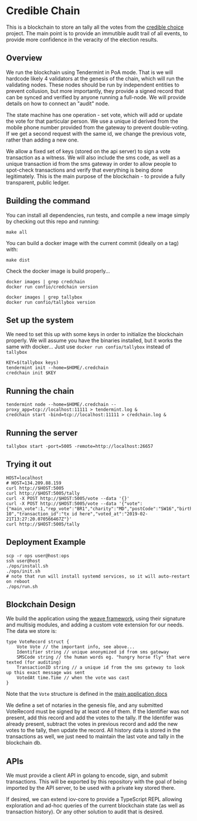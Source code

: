 # Credible Chain

This is a blockchain to store an tally all the votes from
the [credible choice](https://github.com/jpincas/credible-choice) project.
The main point is to provide an immutible audit trail of all events,
to provide more confidence in the veracity of the election results.

## Overview

We run the blockchain using Tendermint in PoA mode. That is we will hardcode
likely 4 validators at the genesis of the chain, which will run the validating nodes.
These nodes should be run by independent entities to prevent collusion, but more
importantly, they provide a signed record that can be synced and verified by anyone
running a full-node. We will provide details on how to connect an "audit" node.

The state machine has one operation - set vote, which will add or update the vote
for that particular person. We use a unique id derived from the mobile phone number
provided from the gateway to prevent double-voting. If we get a second request with
the same id, we change the previous vote, rather than adding a new one.

We allow a fixed set of keys (stored on the api server) to sign a vote transaction
as a witness. We will also include the sms code, as well as a unique transaction id
from the sms gateway in order to allow people to spot-check transactions and verify
that everything is being done legitimately. This is the main purpose of the blockchain -
to provide a fully transparent, public ledger.

## Building the command

You can install all dependencies, run tests, and compile a new image simply by checking out this repo and running:

`make all`

You can build a docker image with the current commit (ideally on a tag) with:

`make dist`

Check the docker image is build properly...

```shell
docker images | grep credchain
docker run confio/credchain version

docker images | grep tallybox
docker run confio/tallybox version
```

## Set up the system

We need to set this up with some keys in order to initialize the blockchain properly.
We will assume you have the binaries installed, but it works the same with docker...
Just use `docker run confio/tallybox` instead of `tallybox`

```shell
KEY=$(tallybox keys)
tendermint init --home=$HOME/.credchain
credchain init $KEY
```

## Running the chain

```shell
tendermint node --home=$HOME/.credchain --proxy_app=tcp://localhost:11111 > tendermint.log &
credchain start -bind=tcp://localhost:11111 > credchain.log & 
```

## Running the server

```shell
tallybox start -port=5005 -remote=http://localhost:26657
```

## Trying it out

```shell
HOST=localhost
# HOST=134.209.88.159
curl http://$HOST:5005
curl http://$HOST:5005/tally
curl -X POST http://$HOST:5005/vote --data '{}'
curl -X POST http://$HOST:5005/vote --data '{"vote":{"main_vote":1,"rep_vote":"BR1","charity":"MD","postCode":"SW16","birth_year":1980,"donation":100},"identifier":"xxx123456xxx","sms_code":"BA383SKD 10","transaction_id":"tx id here","voted_at":"2019-02-21T13:27:20.070566467Z"}'
curl http://$HOST:5005/tally
```

## Deployment Example

```shell
scp -r ops user@host:ops
ssh user@host
./ops/install.sh
./ops/init.sh
# note that run will install systemd services, so it will auto-restart on reboot
./ops/run.sh
```

## Blockchain Design

We build the application using the [weave framework](github.com/iov-one/weave),
using their signature and multisig modules, and adding a custom vote extension
for our needs. The data we store is:

```golang
type VoteRecord struct {
    Vote Vote // the important info, see above...
    Identifier string // unique anonymized id from sms gateway
    SMSCode string // the human words eg. "hungry horse fly" that were texted (for auditing)
    TransactionID string // a unique id from the sms gateway to look up this exact message was sent
    VotedAt time.Time // when the vote was cast  
}
```

Note that the `Vote` structure is defined in the [main application docs](https://github.com/jpincas/credible-choice/blob/master/README.md#message-design--sms-format)

We define a set of notaries in the genesis file, and any submitted VoteRecord must be signed by at least one of them.
If the Identifier was not present, add this record and add the votes to the tally.
If the Identifer was already present, subtract the votes in previous record and add the new votes to the tally, then update the record.
All history data is stored in the transactions as well, we just need to maintain the last vote and tally in the blockchain db.

## APIs

We must provide a client API in golang to encode, sign, and submit transactions. This will be exported by this
repository with the goal of being imported by the API server, to be used with a private key stored there.

If desired, we can extend iov-core to provide a TypeScript REPL allowing exploration and ad-hoc queries of
the current blockchain state (as well as transaction history). Or any other solution to audit that is desired.
